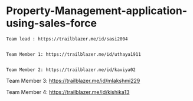 # Property-Management-application-using-sales-force
    Team lead : https://trailblazer.me/id/sasi2004


    Team Member 1: https://trailblazer.me/id/uthaya1911
  
      
    Team Member 2: https://trailblazer.me/id/kaviya02

   
   Team Member 3: https://trailblazer.me/id/mlakshmi229
  
   Team Member 4: https://trailblazer.me/id/kishika13
